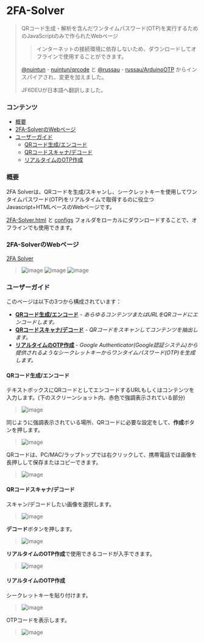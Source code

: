# 2FA-Solver

> QRコード生成・解析を含んだワンタイムパスワード(OTP)を実行するためのJavaScriptのみで作られたWebページ
> > インターネットの接続環境に依存しないため、ダウンロードしてオフラインで使用することができます。
> 
>  [@nuintun](https://github.com/nuintun/) - [nuintun/qrcode](https://github.com/nuintun/qrcode) と [@russau](https://github.com/russau/) - [russau/ArduinoOTP](https://github.com/russau/ArduinoOTP) からインスパイアされ、変更を加えました。
>
> JF6DEUが日本語へ翻訳しました。


### コンテンツ
- [概要](#概要)
- [2FA-SolverのWebページ](#2FA-SolverのWebページ)
- [ユーザーガイド](#ユーザーガイド)
  - [QRコード生成/エンコード](#QRコード生成/エンコード)
  - [QRコードスキャナ/デコード](#qr-code-image-scannerdecoder)
  - [リアルタイムのOTP作成](#retrieve-one-time-password-in-real-time)


### 概要

2FA Solverは、QRコードを生成/スキャンし、シークレットキーを使用してワンタイムパスワード(OTP)をリアルタイムで取得するのに役立つJavascript+HTMLベースのWebページです。

[2FA-Solver.html](/2FA-Solver.html) と [configs](/configs) フォルダをローカルにダウンロードすることで、オフラインでも使用できます。 

### 2FA-SolverのWebページ

[2FA Solver](https://bousai.jf6deu.net/2fa.html)

> ![image](https://user-images.githubusercontent.com/83505381/146655188-d981fdfd-2d93-4b1e-814f-7f036917708a.png)
> ![image](https://user-images.githubusercontent.com/83505381/146655222-f185a1cb-fd1e-433b-a7e6-34511aae2df9.png)
> ![image](https://user-images.githubusercontent.com/83505381/146655283-b23011c5-bc6a-4133-b36f-fd5127984ef6.png)


### ユーザーガイド

このページは以下の3つから構成されています：
- [**QRコード生成/エンコード**](#QRコード生成/エンコード) - *あらゆるコンテンツまたはURLをQRコードにエンコードします。*
- [**QRコードスキャナ/デコード**](#QRコードスキャナ/デコード) - *QRコードをスキャンしてコンテンツを抽出します。*
- [**リアルタイムのOTP作成**](#リアルタイムのOTP作成) - *Google Authenticator(Google認証システム)から提供されるようなシークレットキーからワンタイムパスワード(OTP)を生成します。*


#### QRコード生成/エンコード

テキストボックスにQRコードとしてエンコードするURLもしくはコンテンツを入力します。(下のスクリーンショット内、赤色で強調表示されている部分)
> ![image](https://user-images.githubusercontent.com/83505381/146655317-76baef16-ffd1-4a7c-adbb-fc1e75d24b30.png)

同じように強調表示されている場所、QRコードに必要な設定をして、**作成**ボタンを押します。
> ![image](https://user-images.githubusercontent.com/83505381/146655335-7bbdd3b2-cc04-4d16-8a42-9ad554798c35.png)

QRコードは、PC/MAC/ラップトップでは右クリックして、携帯電話では画像を長押しして保存またはコピーできます。
> ![image](https://user-images.githubusercontent.com/83505381/146655366-8ede28ed-f596-40a6-92ac-d5c5d2742d25.png)



#### QRコードスキャナ/デコード

スキャン/デコードしたい画像を選択します。
> ![image](https://user-images.githubusercontent.com/83505381/146655606-edf1317a-338a-49ab-bf87-919f0a4a627f.png)

**デコード**ボタンを押します。
> ![image](https://user-images.githubusercontent.com/83505381/146655626-81bd4fcf-d37d-4eb5-839f-82ca29e2e6ce.png)

**リアルタイムのOTP作成**で使用できるコードが入手できます。
> ![image](https://user-images.githubusercontent.com/83505381/146655678-327e6d9d-5f40-4a7e-9c0d-58173d9967f9.png)


#### リアルタイムのOTP作成

シークレットキーを貼り付けます。
> ![image](https://user-images.githubusercontent.com/83505381/146655795-14fb2b06-90eb-460e-895e-14b51d12a84d.png)

OTPコードを表示します。
> ![image](https://user-images.githubusercontent.com/83505381/146655754-149536fb-5783-460e-be46-adb2fa0fb8dd.png)

